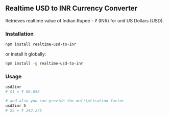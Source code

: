 ## Realtime USD to INR Currency Converter

Retrieves realtime value of Indian Rupee - ₹ (INR) for unit US Dollars (USD).

### Installation

```sh
npm install realtime-usd-to-inr
```

or install it globally:

```sh
npm install -g realtime-usd-to-inr
```

### Usage

```sh
usd2inr
# $1 = ₹ 68.655

# and also you can provide the multiplication factor
usd2inr 5
# $5 = ₹ 343.275
```
